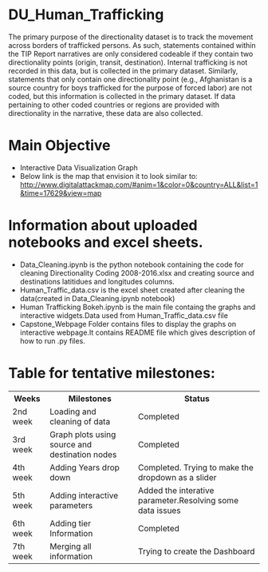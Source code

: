 # DU_Human_Trafficking

The primary purpose of the directionality dataset is to track the movement across borders of trafficked persons. As such, statements contained within the TIP Report narratives are only considered codeable if they contain two directionality points (origin, transit, destination). Internal trafficking is not recorded in this data, but is collected in the primary dataset. Similarly, statements that only contain one directionality point (e.g., Afghanistan is a source country for boys trafficked for the purpose of forced labor) are not coded, but this information is collected in the primary dataset. If data pertaining to other coded countries or regions are provided with directionality in the narrative, these data are also collected.

# Main Objective
  - Interactive Data Visualization Graph
  - Below link is the map that envision it to look similar to: 
   http://www.digitalattackmap.com/#anim=1&color=0&country=ALL&list=1&time=17629&view=map
 
# Information about uploaded notebooks and excel sheets.
  - Data_Cleaning.ipynb is the python notebook containing the code for cleaning Directionality Coding 2008-2016.xlsx and         creating source and destinations latitidues and longitudes columns.
  - Human_Traffic_data.csv is the excel sheet created after cleaning the data(created in Data_Cleaning.ipynb notebook)
  - Human Trafficking Bokeh.ipynb is the main file containg the graphs and interactive widgets.Data used from                   Human_Traffic_data.csv file
  - Capstone_Webpage Folder contains files to display the graphs on interactive webpage.It contains README file which gives     description of how to run .py files.
 
 # Table for tentative milestones:

<table>
<tr>
  <th>Weeks</th><th>Milestones</th><th>Status</th>
</tr>
<tr>
  <td>2nd week</td><td>Loading and cleaning of data</td><td>Completed</td>
</tr>
<tr>
<td>3rd week</td><td>Graph plots using source and destination nodes</td><td>Completed</td>
</tr>
<tr>
<td>4th week</td><td>Adding Years drop down</td><td>Completed. Trying to make the dropdown as a slider</td>
</tr>
<tr>
<td>5th week</td><td>Adding interactive parameters</td><td>Added the interative parameter.Resolving some data issues</td>
</tr>
<tr>
<td>6th week</td><td>Adding tier Information</td><td>Completed</td>
</tr>
<tr>
<td>7th week</td><td>Merging all information</td><td> Trying to create the Dashboard</td>
</tr>
</table>
